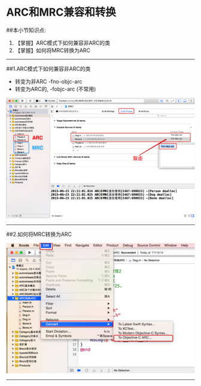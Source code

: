 # ARC和MRC兼容和转换
##本小节知识点:
1. 【掌握】ARC模式下如何兼容非ARC的类
2. 【掌握】如何将MRC转换为ARC

---

##1.ARC模式下如何兼容非ARC的类
- 转变为非ARC -fno-objc-arc
- 转变为ARC的, -fobjc-arc (不常用)

![](images/08arche_mrc_jian_rong_he_zhuan_huan/Snip20150625_5.png)


---

##2.如何将MRC转换为ARC


![](images/08arche_mrc_jian_rong_he_zhuan_huan/Snip20150625_7.png)

---

